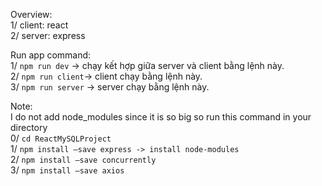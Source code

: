 Overview: <br/>
1/ client: react<br/>
2/ server: express<br/>

Run app command: <br/>
1/ `npm run dev` -> chạy kết hợp giữa server và client bằng lệnh này. <br/>
2/ `npm run client`-> client chạy bằng lệnh này. <br/>
3/ `npm run server` -> server chạy bằng lệnh này.<br/>

Note: <br/>
I do not add node_modules since it is so big so run this command in your directory<br/>
0/ `cd ReactMySQLProject`<br/>
1/ `npm install –save express -> install node-modules`<br/>
2/ `npm install –save concurrently`<br/>
3/ `npm install –save axios`<br/>